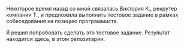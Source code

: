 Некоторое время назад со мной связалась Виктория К., рекрутер
компании T., и предложила выполнить тестовое задание в рамках
собеседования на позицию программиста.

Я решил попробовать сделать это тестовое задание.
Результат находится здесь, в этом репозитарии.
